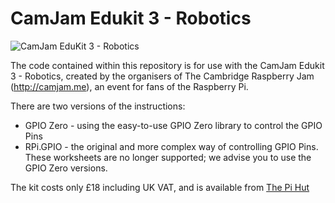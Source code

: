 ﻿# CamJam Edukit 3 - Robotics

![CamJam EduKit 3 - Robotics](http://camjam.me/wp-content/uploads/2015/09/Edukit3_1500-Alex-Eames-sm.jpg)

The code contained within this repository is for use with the CamJam Edukit 3 - Robotics, created by the organisers of The Cambridge Raspberry Jam (http://camjam.me), an event for fans of the Raspberry Pi.

There are two versions of the instructions:

* GPIO Zero - using the easy-to-use GPIO Zero library to control the GPIO Pins
* RPi.GPIO - the original and more complex way of controlling GPIO Pins. These worksheets are no longer supported; we advise you to use the GPIO Zero versions.

The kit costs only £18 including UK VAT, and is available from [The Pi Hut](http://thepihut.com/collections/camjam-edukit)

